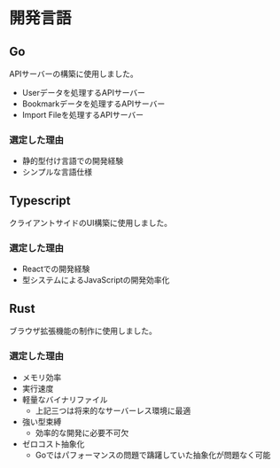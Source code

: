# 開発言語

## Go
APIサーバーの構築に使用しました。
- Userデータを処理するAPIサーバー
- Bookmarkデータを処理するAPIサーバー
- Import Fileを処理するAPIサーバー
### 選定した理由
- 静的型付け言語での開発経験
- シンプルな言語仕様

## Typescript
クライアントサイドのUI構築に使用しました。
### 選定した理由
- Reactでの開発経験
- 型システムによるJavaScriptの開発効率化

## Rust
ブラウザ拡張機能の制作に使用しました。
### 選定した理由
- メモリ効率
- 実行速度
- 軽量なバイナリファイル
    - 上記三つは将来的なサーバーレス環境に最適
- 強い型束縛
    - 効率的な開発に必要不可欠
- ゼロコスト抽象化
    - Goではパフォーマンスの問題で躊躇していた抽象化が問題なく可能
